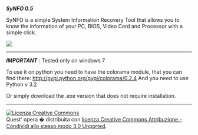 ***SyNFO 0.5***

SyNFO is a simple System Information Recovery Tool that allows you to know the 
information of your PC, BIOS, Video Card and Processor with a simple click.

![](https://github.com/RxxK/SyNFO/blob/master/SyNFO.PNG?raw=true)

-------------------------------------------------------------------------------------------

***IMPORTANT*** : Tested only on windows 7

To use it on python you need to have the colorama module,
that you can find there: http://pypi.python.org/pypi/colorama/0.2.4
And you need to use Python v 3.2

Or simply download the .exe version that does not require installation.

--------------------------------------------------------------------------------------------
<a rel="license" href="http://creativecommons.org/licenses/by-sa/3.0/deed.it"><img alt="Licenza Creative Commons" style="border-width:0" src="http://i.creativecommons.org/l/by-sa/3.0/88x31.png" /></a><br />Quest' opera � distribuita con <a rel="license" href="http://creativecommons.org/licenses/by-sa/3.0/deed.it">licenza Creative Commons Attribuzione - Condividi allo stesso modo 3.0 Unported</a>.